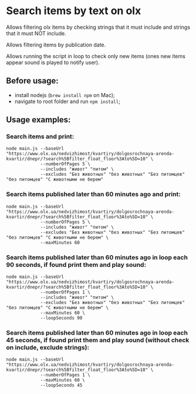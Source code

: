 # Search items by text on olx

Allows filtering olx items by checking strings that it must include and strings that it must NOT include.

Allows filtering items by publication date.

Allows running the script in loop to check only new items (ones new items appear sound is played to notify user).

## Before usage:

- install nodejs (`brew install npm` on Mac);
- navigate to root folder and run `npm install`;

## Usage examples:

### Search items and print:
```
node main.js --baseUrl "https://www.olx.ua/nedvizhimost/kvartiry/dolgosrochnaya-arenda-kvartir/dnepr/?search%5Bfilter_float_floor%3Ato%5D=10" \
             --numberOfPages 5 \
             --includes "живот" "питом" \
             --excludes "Без животных" "без животных" "Без питомцев" "без питомцев" "С животными не берем"
```

### Search items published later than 60 minutes ago and print:
```
node main.js --baseUrl "https://www.olx.ua/nedvizhimost/kvartiry/dolgosrochnaya-arenda-kvartir/dnepr/?search%5Bfilter_float_floor%3Ato%5D=10" \
             --numberOfPages 5 \
             --includes "живот" "питом" \
             --excludes "Без животных" "без животных" "Без питомцев" "без питомцев" "С животными не берем" \
             --maxMinutes 60
```

### Search items published later than 60 minutes ago in loop each 90 seconds, if found print them and play sound:
```
node main.js --baseUrl "https://www.olx.ua/nedvizhimost/kvartiry/dolgosrochnaya-arenda-kvartir/dnepr/?search%5Bfilter_float_floor%3Ato%5D=10" \
             --numberOfPages 1 \
             --includes "живот" "питом" \
             --excludes "Без животных" "без животных" "Без питомцев" "без питомцев" "С животными не берем" \
             --maxMinutes 60 \
             --loopSeconds 90
```

### Search items published later than 60 minutes ago in loop each 45 seconds, if found print them and play sound (without check on include, exclude strings):
```
node main.js --baseUrl "https://www.olx.ua/nedvizhimost/kvartiry/dolgosrochnaya-arenda-kvartir/dnepr/?search%5Bfilter_float_floor%3Ato%5D=10" \
             --numberOfPages 1 \
             --maxMinutes 60 \
             --loopSeconds 45
```